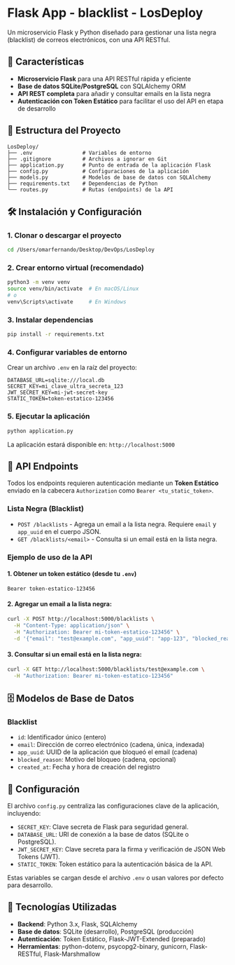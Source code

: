 # Flask App - blacklist - LosDeploy

Un microservicio Flask y Python diseñado para gestionar una lista negra (blacklist) de correos electrónicos, con una API RESTful.

## 🚀 Características

- **Microservicio Flask** para una API RESTful rápida y eficiente
- **Base de datos SQLite/PostgreSQL** con SQLAlchemy ORM
- **API REST completa** para añadir y consultar emails en la lista negra
- **Autenticación con Token Estático** para facilitar el uso del API en etapa de desarrollo

## 📁 Estructura del Proyecto

```
LosDeploy/
├── .env                # Variables de entorno
├── .gitignore          # Archivos a ignorar en Git
├── application.py      # Punto de entrada de la aplicación Flask
├── config.py           # Configuraciones de la aplicación
├── models.py           # Modelos de base de datos con SQLAlchemy
├── requirements.txt    # Dependencias de Python
└── routes.py           # Rutas (endpoints) de la API
```

## 🛠️ Instalación y Configuración

### 1. Clonar o descargar el proyecto
```bash
cd /Users/omarfernando/Desktop/DevOps/LosDeploy
```

### 2. Crear entorno virtual (recomendado)
```bash
python3 -m venv venv
source venv/bin/activate  # En macOS/Linux
# o
venv\Scripts\activate     # En Windows
```

### 3. Instalar dependencias
```bash
pip install -r requirements.txt
```

### 4. Configurar variables de entorno
Crear un archivo `.env` en la raíz del proyecto:
```env
DATABASE_URL=sqlite:///local.db
SECRET_KEY=mi_clave_ultra_secreta_123
JWT_SECRET_KEY=mi-jwt-secret-key
STATIC_TOKEN=token-estatico-123456
```

### 5. Ejecutar la aplicación
```bash
python application.py
```

La aplicación estará disponible en: `http://localhost:5000`

## 📡 API Endpoints

Todos los endpoints requieren autenticación mediante un **Token Estático** enviado en la cabecera `Authorization` como `Bearer <tu_static_token>`.

### Lista Negra (Blacklist)
- `POST /blacklists` - Agrega un email a la lista negra. Requiere `email` y `app_uuid` en el cuerpo JSON.
- `GET /blacklists/<email>` - Consulta si un email está en la lista negra.

### Ejemplo de uso de la API

#### 1. Obtener un token estático (desde tu `.env`)
```
Bearer token-estatico-123456
```

#### 2. Agregar un email a la lista negra:
```bash
curl -X POST http://localhost:5000/blacklists \
  -H "Content-Type: application/json" \
  -H "Authorization: Bearer mi-token-estatico-123456" \
  -d '{"email": "test@example.com", "app_uuid": "app-123", "blocked_reason": "Spamming"}'
```

#### 3. Consultar si un email está en la lista negra:
```bash
curl -X GET http://localhost:5000/blacklists/test@example.com \
  -H "Authorization: Bearer mi-token-estatico-123456"
```

## 🗄️ Modelos de Base de Datos

### Blacklist
- `id`: Identificador único (entero)
- `email`: Dirección de correo electrónico (cadena, única, indexada)
- `app_uuid`: UUID de la aplicación que bloqueó el email (cadena)
- `blocked_reason`: Motivo del bloqueo (cadena, opcional)
- `created_at`: Fecha y hora de creación del registro

## 🔧 Configuración

El archivo `config.py` centraliza las configuraciones clave de la aplicación, incluyendo:
-   `SECRET_KEY`: Clave secreta de Flask para seguridad general.
-   `DATABASE_URL`: URI de conexión a la base de datos (SQLite o PostgreSQL).
-   `JWT_SECRET_KEY`: Clave secreta para la firma y verificación de JSON Web Tokens (JWT).
-   `STATIC_TOKEN`: Token estático para la autenticación básica de la API.

Estas variables se cargan desde el archivo `.env` o usan valores por defecto para desarrollo.

## 📝 Tecnologías Utilizadas

-   **Backend**: Python 3.x, Flask, SQLAlchemy
-   **Base de datos**: SQLite (desarrollo), PostgreSQL (producción)
-   **Autenticación**: Token Estático, Flask-JWT-Extended (preparado)
-   **Herramientas**: python-dotenv, psycopg2-binary, gunicorn, Flask-RESTful, Flask-Marshmallow